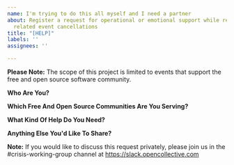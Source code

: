 ```yaml
---
name: I'm trying to do this all myself and I need a partner
about: Register a request for operational or emotional support while responding to  COVID-19
  related event cancellations
title: "[HELP]"
labels: ''
assignees: ''

---
```


**Please Note:** The scope of this project is limited to events that support the free and open source software community.

**Who Are You?**



**Which Free And Open Source Communities Are You Serving?**



**What Kind Of Help Do You Need?**



**Anything Else You'd Like To Share?**



**Note:** If you would like to discuss this request privately, please join us in the #crisis-working-group channel at https://slack.opencollective.com
